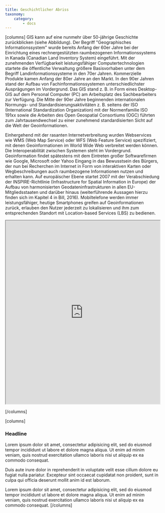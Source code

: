 ```yaml
---
title: Geschichtlicher Abriss
taxonomy:
    category:
        - docs
---
```

[columns]
GIS kann auf eine nunmehr über 50-jährige Geschichte zurückblicken (siehe Abbildung). Der Begriff "Geographisches Informationssystem" wurde bereits Anfang der 60er Jahre bei der Einrichtung eines rechnergestützten raumbezogenen Informationssystems in Kanada (Canadian Land Inventory System) eingeführt. Mit der zunehmenden Verfügbarkeit leistungsfähiger Computertechnologien startete die öffentliche Verwaltung größere Basisvorhaben unter dem Begriff Landinformationssysteme in den 70er Jahren. Kommerzielle Produkte kamen Anfang der 80er Jahre an den Markt. In den 90er Jahren stand der Aufbau von Fachinformationssystemen unterschiedlichster Ausprägungen im Vordergrund. Das GIS stand z. B. in Form eines Desktop-GIS auf dem Personal Computer (PC) am Arbeitsplatz des Sachbearbeiters zur Verfügung. Die Mitte der 90er Jahre beginnenden internationalen Normungs- und Standardisierungsaktivitäten z. B. seitens der ISO (International Standardization Organization) mit der Normenfamilie ISO 191xx sowie die Arbeiten des Open Geospatial Consortiums (OGC) führten zum Jahrtausendwechsel zu einer zunehmend standardisierten Sicht auf die Welt der Geoinformationen.

Einhergehend mit der rasanten Internetverbreitung wurden Webservices wie WMS (Web Map Service) oder WFS (Web Feature Service) spezifiziert, mit denen Geoinformationen im World Wide Web verbreitet werden können. Die Interoperabilität zwischen Systemen steht im Vordergrund. Geoinformation findet spätestens mit dem Eintreten großer Softwarefirmen wie Google, Microsoft oder Yahoo Eingang in das Bewusstsein des Bürgers, der nun bei Recherchen im Internet in Form von interaktiven Karten oder Wegbeschreibungen auch raumbezogene Informationen nutzen und erhalten kann. Auf europäischer Ebene startet 2007 mit der Verabschiedung der INSPIRE-Richtlinie (Infrastructure for Spatial Information in Europe) der Aufbau von harmonisierten Geodateninfrastrukturen in allen EU-Mitgliedsstaaten und darüber hinaus (weiterführende Aussagen hierzu finden sich im Kapitel 4 in Bill, 2016). Mobiltelefone werden immer leistungsfähiger, heutige Smartphones greifen auf Geoinformationen zurück, erlauben den Nutzer jederzeit zu lokalisieren und ihm zum entsprechenden Standort mit Location-based Services (LBS) zu bedienen.

<iframe src="https://www.opengeoedu.de/gis-timeline.html" style="width:100%; height: 600px"></iframe>

[/columns]

[columns]
### Headline

Lorem ipsum dolor sit amet, consectetur adipisicing elit, sed do eiusmod
tempor incididunt ut labore et dolore magna aliqua. Ut enim ad minim veniam,
quis nostrud exercitation ullamco laboris nisi ut aliquip ex ea commodo
consequat.

Duis aute irure dolor in reprehenderit in voluptate velit esse
cillum dolore eu fugiat nulla pariatur. Excepteur sint occaecat cupidatat non
proident, sunt in culpa qui officia deserunt mollit anim id est laborum.

Lorem ipsum dolor sit amet, consectetur adipisicing elit, sed do eiusmod
tempor incididunt ut labore et dolore magna aliqua. Ut enim ad minim veniam,
quis nostrud exercitation ullamco laboris nisi ut aliquip ex ea commodo
consequat.
[/columns]
